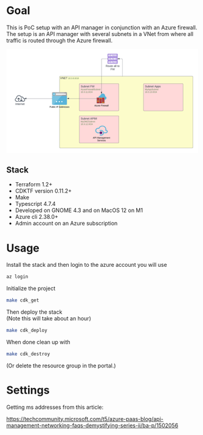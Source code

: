 # Goal 

This is PoC setup with an API manager in conjunction with an Azure firewall. 
The setup is an API manager with several subnets in a VNet from where all traffic is routed through the Azure firewall. 

![Diagram](documents/PoC_APIM_Firewall_integration.png)

## Stack 
- Terraform 1.2+
- CDKTF version 0.11.2+
- Make 
- Typescript 4.7.4
- Developed on GNOME 4.3 and on MacOS 12 on M1
- Azure cli 2.38.0+
- Admin account on an Azure subscription

# Usage 

Install the stack and then login to the azure account you will use
```bash
az login 
```

Initialize the project 

```bash
make cdk_get 
```

Then deploy the stack  
(Note this will take about an hour)

```bash 
make cdk_deploy 
```

When done clean up with 

```bash
make cdk_destroy
```

(Or delete the resource group in the portal.)

# Settings 

Getting ms addresses from this article: 

https://techcommunity.microsoft.com/t5/azure-paas-blog/api-management-networking-faqs-demystifying-series-ii/ba-p/1502056

